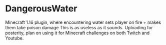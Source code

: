 # DangerousWater
Minecraft 1.16 plugin, where encountering water sets player on fire + makes them take poison damage
This is as useless as it sounds. Uploading for posterity, plan on using it for Minecraft challenges on both Twitch and Youtube.
